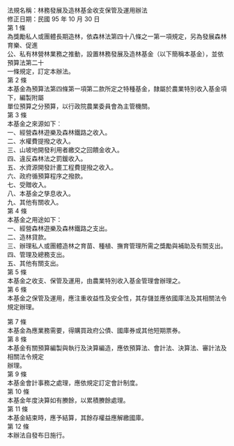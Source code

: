 法規名稱：林務發展及造林基金收支保管及運用辦法  
修正日期：民國 95 年 10 月 30 日  
第 1 條  
為獎勵私人或團體長期造林，依森林法第四十八條之一第一項規定，另為發展森林育樂、促進  
公、私有林營林業務之推動，設置林務發展及造林基金（以下簡稱本基金），並依預算法第二十  
一條規定，訂定本辦法。  
第 2 條  
本基金為預算法第四條第一項第二款所定之特種基金，隸屬於農業特別收入基金項下，編製附屬  
單位預算之分預算，以行政院農業委員會為主管機關。  
第 3 條  
本基金之來源如下︰  
一、經營森林遊樂及森林鐵路之收入。  
二、水權費提撥之收入。  
三、山坡地開發利用者繳交之回饋金收入。  
四、違反森林法之罰鍰收入。  
五、水資源開發計畫工程費提撥之收入。  
六、政府循預算程序之撥款。  
七、受贈收入。  
八、本基金之孳息收入。  
九、其他有關收入。  
第 4 條  
本基金之用途如下：  
一、經營森林遊樂及森林鐵路之支出。  
二、造林貸款。  
三、辦理私人或團體造林之育苗、種植、撫育管理所需之獎勵與補助及有關支出。  
四、管理及總務支出。  
五、其他有關支出。  
第 5 條  
本基金之收支、保管及運用，由農業特別收入基金管理會辦理之。  
第 6 條  
本基金之保管及運用，應注重收益性及安全性，其存儲並應依國庫法及其相關法令規定辦理。  


第 7 條  
本基金為應業務需要，得購買政府公債、國庫券或其他短期票券。  
第 8 條  
本基金有關預算編製與執行及決算編造，應依預算法、會計法、決算法、審計法及相關法令規定  
辦理。  
第 9 條  
本基金會計事務之處理，應依規定訂定會計制度。  
第 10 條  
本基金年度決算如有賸餘，以累積賸餘處理。  
第 11 條  
本基金結束時，應予結算，其餘存權益應解繳國庫。  
第 12 條  
本辦法自發布日施行。  


